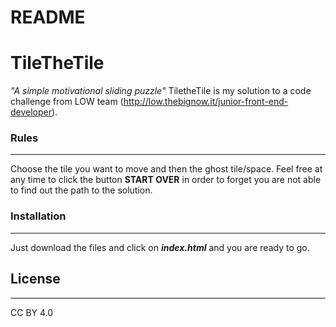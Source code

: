 
# README

# TileTheTile
_"A simple motivational sliding puzzle"_ 
TiletheTile is my solution to a code challenge from LOW team (http://low.thebignow.it/junior-front-end-developer).


### Rules
---

Choose the tile you want to move and then the ghost tile/space.
Feel free at any time to click the button **START OVER** in order to forget you are not able to find out the path to the solution.

### Installation
---
Just download the files and click on _**index.html**_ and you are ready to go.



## License
---
CC BY 4.0


